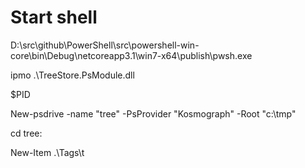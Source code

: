 ﻿# Start shell

D:\src\github\PowerShell\src\powershell-win-core\bin\Debug\netcoreapp3.1\win7-x64\publish\pwsh.exe

ipmo .\TreeStore.PsModule.dll

$PID

New-psdrive -name "tree" -PsProvider "Kosmograph" -Root "c:\tmp"

cd tree:

New-Item .\Tags\t

